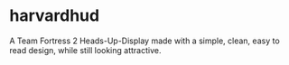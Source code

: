 harvardhud
==========

A Team Fortress 2 Heads-Up-Display made with a simple, clean, easy to read design, while still looking attractive.
